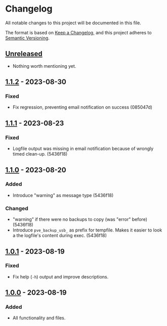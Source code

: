 # Changelog

All notable changes to this project will be documented in this file.

The format is based on [Keep a Changelog](https://keepachangelog.com/en/1.0.0/),
and this project adheres to [Semantic Versioning](https://semver.org/spec/v2.0.0.html).


## [Unreleased]

- Nothing worth mentioning yet.


## [1.1.2] - 2023-08-30

### Fixed

- Fix regression, preventing email notification on success (085047d)


## [1.1.1] - 2023-08-23

### Fixed

- Logfile output was missing in email notification because of wrongly timed clean-up. (5436f18)


## [1.1.0] - 2023-08-20

### Added

- Introduce "warning" as message type (5436f18)

### Changed

- "warning" if there were no backups to copy (was "error" before) (5436f18)
- Introduce `pve_backup_usb_` as prefix for tempfile. Makes it easier to look a the logfile's content during exec. (5436f18)


## [1.0.1] - 2023-08-19

### Fixed

- Fix help (`-h`) output and improve descriptions.


## [1.0.0] - 2023-08-19

### Added

- All functionality and files.


[unreleased]: https://github.com/foundata/proxmox-pve_backup_usb/compare/v1.1.2...HEAD
[1.1.2]: https://github.com/foundata/proxmox-pve_backup_usb/releases/tag/v1.1.2
[1.1.1]: https://github.com/foundata/proxmox-pve_backup_usb/releases/tag/v1.1.1
[1.1.0]: https://github.com/foundata/proxmox-pve_backup_usb/releases/tag/v1.1.0
[1.0.1]: https://github.com/foundata/proxmox-pve_backup_usb/releases/tag/v1.0.1
[1.0.0]: https://github.com/foundata/proxmox-pve_backup_usb/releases/tag/v1.0.0
